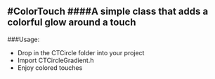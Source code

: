 #ColorTouch
####A simple class that adds a colorful glow around a touch  
----  

###Usage:
* Drop in the CTCircle folder into your project
* Import CTCircleGradient.h
* Enjoy colored touches

